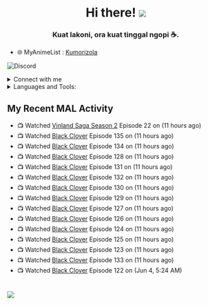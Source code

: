 <h1 align="center">Hi there! <img src="https://media.giphy.com/media/hvRJCLFzcasrR4ia7z/giphy.gif" width="25px"> </h1>
<h3 align="center">Kuat lakoni, ora kuat tinggal ngopi ☕.</h3>

- 🌐 MyAnimeList : [Kumorizola](https://myanimelist.net/animelist/Kumorizola)

![Discord](https://discord.c99.nl/widget/theme-3/761213268009943051.png)
<details>
      <summary>Connect with me</summary>
    <p align="left">
        <a href="https://www.facebook.com/kumori.hartley.1" target="blank"><img align="center"
                src="https://raw.githubusercontent.com/rahuldkjain/github-profile-readme-generator/master/src/images/icons/Social/facebook.svg"
                alt="kumori hartley" height="30" width="40" /></a>
        <a href="https://www.instagram.com/kumorizola/" target="blank"><img align="center"
                src="https://raw.githubusercontent.com/rahuldkjain/github-profile-readme-generator/master/src/images/icons/Social/instagram.svg"
                alt="kumorizola" height="30" width="40" /></a>
        <a href="https://discord.com" target="blank"><img align="center"
                src="https://raw.githubusercontent.com/rahuldkjain/github-profile-readme-generator/master/src/images/icons/Social/discord.svg"
                alt="Kumori#5882" height="30" width="40" /></a>
    </p>
</details>

<details>
    <summary align="left">Languages and Tools:</summary>
<p align="left">
      <a href="https://www.w3schools.com/css/" target="_blank">
        <img src="https://raw.githubusercontent.com/devicons/devicon/master/icons/css3/css3-original-wordmark.svg"
            alt="css3" width="40" height="40" /> </a> <a href="https://www.w3.org/html/" target="_blank"> <img
            src="https://raw.githubusercontent.com/devicons/devicon/master/icons/html5/html5-original-wordmark.svg"
            alt="html5" width="40" height="40" /> </a> <a href="https://www.java.com" target="_blank"> <img
            src="https://raw.githubusercontent.com/devicons/devicon/master/icons/java/java-original.svg" alt="java"
            width="40" height="40" /> </a> <a href="https://developer.mozilla.org/en-US/docs/Web/JavaScript"
            target="_blank"> <img
            src="https://raw.githubusercontent.com/devicons/devicon/master/icons/javascript/javascript-original.svg"
            alt="javascript" width="40" height="40" /> </a> <a href="https://nodejs.org" target="_blank"> <img
            src="https://raw.githubusercontent.com/devicons/devicon/master/icons/nodejs/nodejs-original-wordmark.svg"
            alt="nodejs" width="40" height="40" /> </a> <a href="https://www.python.org" target="_blank"> <img
            src="https://raw.githubusercontent.com/devicons/devicon/master/icons/python/python-original.svg"
            alt="python" width="40" height="40" /> </a> <a href="https://www.typescriptlang.org/" target="_blank"> <img
            src="https://raw.githubusercontent.com/devicons/devicon/master/icons/typescript/typescript-original.svg" 
            alt="typescript" width="40" height="40" /> </a> <a href="https://www.photoshop.com/en" target="_blank"> <img
            src="https://upload.wikimedia.org/wikipedia/commons/a/af/Adobe_Photoshop_CC_icon.svg" alt="photoshop" width="40" height="40"/> </a>
            <a href="https://www.adobe.com/products/premiere.html" target="_blank"> <img
            src="https://upload.wikimedia.org/wikipedia/commons/4/40/Adobe_Premiere_Pro_CC_icon.svg" alt="Premiere pro" width="40" height="40"/> </a>
            <a href="https://www.adobe.com/in/products/illustrator.html" target="_blank"> <img 
            src="https://upload.wikimedia.org/wikipedia/commons/f/fb/Adobe_Illustrator_CC_icon.svg" alt="illustrator" width="40" height="40"/> </a>
      
 </details>
 
 <h2> My Recent MAL Activity</h2>
<!-- MAL_ACTIVITY:start -->

- 📺 Watched [Vinland Saga Season 2](https://MyAnimeList.net/anime.php?id=49387) Episode 22 on (11 hours ago)
- 📺 Watched [Black Clover](https://MyAnimeList.net/anime.php?id=34572) Episode 135 on (11 hours ago)
- 📺 Watched [Black Clover](https://MyAnimeList.net/anime.php?id=34572) Episode 134 on (11 hours ago)
- 📺 Watched [Black Clover](https://MyAnimeList.net/anime.php?id=34572) Episode 128 on (11 hours ago)
- 📺 Watched [Black Clover](https://MyAnimeList.net/anime.php?id=34572) Episode 131 on (11 hours ago)
- 📺 Watched [Black Clover](https://MyAnimeList.net/anime.php?id=34572) Episode 132 on (11 hours ago)
- 📺 Watched [Black Clover](https://MyAnimeList.net/anime.php?id=34572) Episode 130 on (11 hours ago)
- 📺 Watched [Black Clover](https://MyAnimeList.net/anime.php?id=34572) Episode 129 on (11 hours ago)
- 📺 Watched [Black Clover](https://MyAnimeList.net/anime.php?id=34572) Episode 127 on (11 hours ago)
- 📺 Watched [Black Clover](https://MyAnimeList.net/anime.php?id=34572) Episode 126 on (11 hours ago)
- 📺 Watched [Black Clover](https://MyAnimeList.net/anime.php?id=34572) Episode 124 on (11 hours ago)
- 📺 Watched [Black Clover](https://MyAnimeList.net/anime.php?id=34572) Episode 125 on (11 hours ago)
- 📺 Watched [Black Clover](https://MyAnimeList.net/anime.php?id=34572) Episode 123 on (11 hours ago)
- 📺 Watched [Black Clover](https://MyAnimeList.net/anime.php?id=34572) Episode 133 on (11 hours ago)
- 📺 Watched [Black Clover](https://MyAnimeList.net/anime.php?id=34572) Episode 122 on (Jun 4, 5:24 AM)

<!-- MAL_ACTIVITY:end -->

  
<h2 align="left"> <img src="https://media.discordapp.net/attachments/918405470073520168/919220018355523584/ezgif.com-gif-maker_1.gif">
